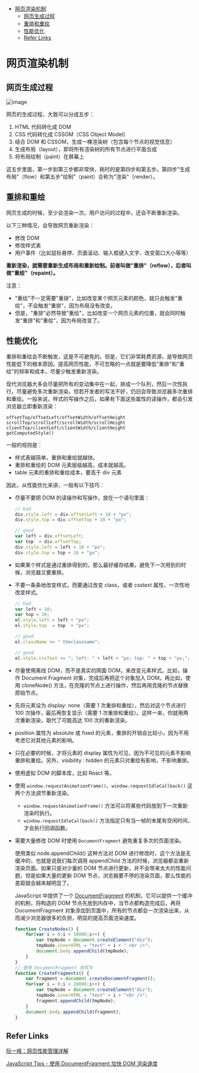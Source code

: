 - [网页渲染机制](#%E7%BD%91%E9%A1%B5%E6%B8%B2%E6%9F%93%E6%9C%BA%E5%88%B6)
  - [网页生成过程](#%E7%BD%91%E9%A1%B5%E7%94%9F%E6%88%90%E8%BF%87%E7%A8%8B)
  - [重排和重绘](#%E9%87%8D%E6%8E%92%E5%92%8C%E9%87%8D%E7%BB%98)
  - [性能优化](#%E6%80%A7%E8%83%BD%E4%BC%98%E5%8C%96)
  - [Refer Links](#refer-links)

# 网页渲染机制

## 网页生成过程

![image](http://otaivnlxc.bkt.clouddn.com/jpg/2018/2/3/fb7710ed4b5aab52ad3e458aa4a23147.jpg)

网页的生成过程，大致可以分成五步：
1. HTML 代码转化成 DOM
1. CSS 代码转化成 CSSOM（CSS Object Model）
1. 结合 DOM 和 CSSOM，生成一棵渲染树（包含每个节点的视觉信息）
1. 生成布局（layout），即将所有渲染树的所有节点进行平面合成
1. 将布局绘制（paint）在屏幕上

这五步里面，第一步到第三步都非常快，耗时的是第四步和第五步。第四步"生成布局"（flow）和第五步"绘制"（paint）合称为"渲染"（render）。

## 重排和重绘

网页生成的时候，至少会渲染一次。用户访问的过程中，还会不断重新渲染。

以下三种情况，会导致网页重新渲染：
- 修改 DOM
- 修改样式表
- 用户事件（比如鼠标悬停、页面滚动、输入框键入文字、改变窗口大小等等）

**重新渲染，就需要重新生成布局和重新绘制。前者叫做"重排"（reflow），后者叫做"重绘"（repaint）。**

注意：
- "重绘"不一定需要"重排"，比如改变某个网页元素的颜色，就只会触发"重绘"，不会触发"重排"，因为布局没有改变。
- 但是，"重排"必然导致"重绘"，比如改变一个网页元素的位置，就会同时触发"重排"和"重绘"，因为布局改变了。

## 性能优化

重排和重绘会不断触发，这是不可避免的。但是，它们非常耗费资源，是导致网页性能低下的根本原因。提高网页性能，不可忽略的一点就是要降低"重排"和"重绘"的频率和成本，尽量少触发重新渲染。

现代浏览器大多会尽量把所有的变动集中在一起，排成一个队列，然后一次性执行，尽量避免多次重新渲染。但若开发者的写法不好，仍旧会导致浏览器多次重排和重绘。一般来说，样式的写操作之后，如果有下面这些属性的读操作，都会引发浏览器立即重新渲染：
```
offsetTop/offsetLeft/offsetWidth/offsetHeight
scrollTop/scrollLeft/scrollWidth/scrollHeight
clientTop/clientLeft/clientWidth/clientHeight
getComputedStyle()
```

一般的规则是：
- 样式表越简单，重排和重绘就越快。
- 重排和重绘的 DOM 元素层级越高，成本就越高。
- table 元素的重排和重绘成本，要高于 div 元素

因此，从性能优化来讲，一般有以下技巧：
- 尽量不要把 DOM 的读操作和写操作，放在一个语句里面：
  ```javascript
  // bad
  div.style.left = div.offsetLeft + 10 + "px";
  div.style.top = div.offsetTop + 10 + "px";

  // good
  var left = div.offsetLeft;
  var top  = div.offsetTop;
  div.style.left = left + 10 + "px";
  div.style.top = top + 10 + "px";
  ```

- 如果某个样式是通过重排得到的，那么最好缓存结果。避免下一次用到的时候，浏览器又要重排。

- 不要一条条地改变样式，而要通过改变 class，或者 csstext 属性，一次性地改变样式。
  ```javascript
  // bad
  var left = 10;
  var top = 10;
  el.style.left = left + "px";
  el.style.top  = top  + "px";

  // good 
  el.className += " theclassname";

  // good
  el.style.cssText += "; left: " + left + "px; top: " + top + "px;";
  ```

- 尽量使用离线 DOM，而不是真实的网面 DOM，来改变元素样式。比如，操作 Document Fragment 对象，完成后再把这个对象加入 DOM。再比如，使用 cloneNode() 方法，在克隆的节点上进行操作，然后再用克隆的节点替换原始节点。

- 先将元素设为 display: none（需要 1 次重排和重绘），然后对这个节点进行 100 次操作，最后再恢复显示（需要 1 次重排和重绘）。这样一来，你就用两次重新渲染，取代了可能高达 100 次的重新渲染。

- position 属性为 absolute 或 fixed 的元素，重排的开销会比较小，因为不用考虑它对其他元素的影响。

- 只在必要的时候，才将元素的 display 属性为可见，因为不可见的元素不影响重排和重绘。另外，visibility : hidden 的元素只对重绘有影响，不影响重排。

- 使用虚拟 DOM 的脚本库，比如 React 等。

- 使用 `window.requestAnimationFrame()`、`window.requestIdleCallback()` 这两个方法调节重新渲染。<!-- todo: -->
  - `window.requestAnimationFrame()` 方法可以将某些代码放到下一次重新渲染时执行。
  - `window.requestIdleCallback()` 方法指定只有当一帧的末尾有空闲时间，才会执行回调函数。

- 需要大量修改 DOM 时使用 `DocumentFragment` 避免重复多次的页面渲染。

  使用类似 node.appendChild() 这种方法对 DOM 进行修改时，这个方法是无缓冲的，也就是说我们每次调用 appendChild 方法的时候，浏览器都会重新渲染页面。如果只是对少量的 DOM 节点进行更新，并不会带来太大的性能问题，但是如果大量的更新 DOM 节点，浏览器要不停的渲染页面，那么性能的差距就会越来越明显了。

  JavaScript 中提供了一个 [DocumentFragment](https://developer.mozilla.org/zh-CN/docs/Web/API/DocumentFragment) 的机制，它可以提供一个缓冲的机制，将构造的 DOM 节点先放到内存中，当节点都构造完成后，再将 DocumentFragment 对象添加到页面中，所有的节点都会一次渲染出来，从而减少浏览器很多的负担，明显的提高页面渲染速度。
  ```javascript
  function CreateNodes() {    
      for(var i = 0;i < 10000;i++) {
          var tmpNode = document.createElement("div");
          tmpNode.innerHTML = "test" + i + " <br />";
          document.body.appendChild(tmpNode);
      }
  }
  // 使用 DocumentFragment 改写为
  function CreateFragments() {
      var fragment = document.createDocumentFragment();
      for(var i = 0;i < 10000;i++) {
          var tmpNode = document.createElement("div");
          tmpNode.innerHTML = "test" + i + "<br />";
          fragment.appendChild(tmpNode);
      }
      document.body.appendChild(fragment);
  }
  ```

## Refer Links

[阮一峰：网页性能管理详解](http://www.ruanyifeng.com/blog/2015/09/web-page-performance-in-depth.html)

[JavaScript Tips - 使用 DocumentFragment 加快 DOM 渲染速度](https://www.cnblogs.com/springfield/archive/2010/06/27/1765589.html)